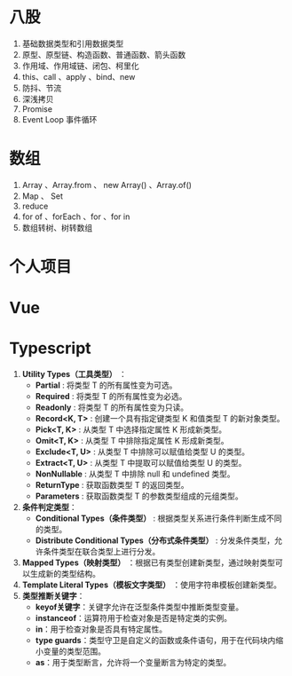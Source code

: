 # 八股
1. 基础数据类型和引用数据类型
2. 原型、原型链、构造函数、普通函数、箭头函数
3. 作用域、作用域链、闭包、柯里化
4. this、call 、apply 、bind、new
5. 防抖、节流
6. 深浅拷贝
7. Promise
8. Event Loop 事件循环
# 数组
1. Array  、Array.from  、 new Array()  、Array.of()
2. Map 、 Set
3. reduce
4. for of 、forEach 、for 、for in
5. 数组转树、树转数组

# 个人项目


# Vue

# Typescript
1. **Utility Types（工具类型）** ：
    - **Partial** : 将类型 T 的所有属性变为可选。
    - **Required** : 将类型 T 的所有属性变为必选。
    - **Readonly** : 将类型 T 的所有属性变为只读。
    - **Record<K, T>** : 创建一个具有指定键类型 K 和值类型 T 的新对象类型。
    - **Pick<T, K>** : 从类型 T 中选择指定属性 K 形成新类型。
    - **Omit<T, K>** : 从类型 T 中排除指定属性 K 形成新类型。
    - **Exclude<T, U>** : 从类型 T 中排除可以赋值给类型 U 的类型。
    - **Extract<T, U>** : 从类型 T 中提取可以赋值给类型 U 的类型。
    - **NonNullable** : 从类型 T 中排除 null 和 undefined 类型。
    - **ReturnType** : 获取函数类型 T 的返回类型。
    - **Parameters** : 获取函数类型 T 的参数类型组成的元组类型。
2. **条件判定类型**：
    - **Conditional Types（条件类型）** : 根据类型关系进行条件判断生成不同的类型。
    - **Distribute Conditional Types（分布式条件类型）** : 分发条件类型，允许条件类型在联合类型上进行分发。
3. **Mapped Types（映射类型）** ：根据已有类型创建新类型，通过映射类型可以生成新的类型结构。
4. **Template Literal Types（模板文字类型）** ：使用字符串模板创建新类型。
5. **类型推断关键字**：
    - **keyof关键字**：关键字允许在泛型条件类型中推断类型变量。
    - **instanceof**：运算符用于检查对象是否是特定类的实例。
    - **in**：用于检查对象是否具有特定属性。
    - **type guards**：类型守卫是自定义的函数或条件语句，用于在代码块内缩小变量的类型范围。
    - **as**：用于类型断言，允许将一个变量断言为特定的类型。